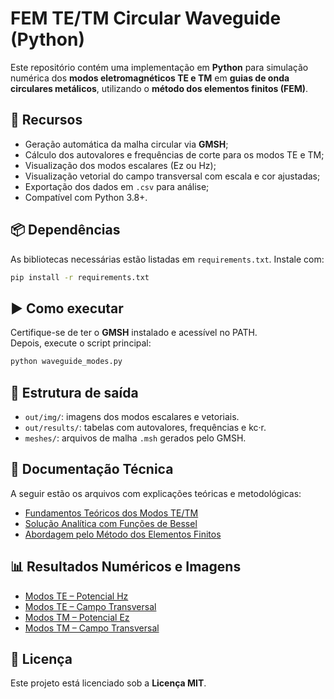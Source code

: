 # FEM TE/TM Circular Waveguide (Python)

Este repositório contém uma implementação em **Python** para simulação numérica dos **modos eletromagnéticos TE e TM** em **guias de onda circulares metálicos**, utilizando o **método dos elementos finitos (FEM)**.

## 🔧 Recursos

- Geração automática da malha circular via **GMSH**;
- Cálculo dos autovalores e frequências de corte para os modos TE e TM;
- Visualização dos modos escalares (Ez ou Hz);
- Visualização vetorial do campo transversal com escala e cor ajustadas;
- Exportação dos dados em `.csv` para análise;
- Compatível com Python 3.8+.

## 📦 Dependências

As bibliotecas necessárias estão listadas em `requirements.txt`. Instale com:

```bash
pip install -r requirements.txt
```

## ▶️ Como executar

Certifique-se de ter o **GMSH** instalado e acessível no PATH.  
Depois, execute o script principal:

```bash
python waveguide_modes.py
```

## 📁 Estrutura de saída

- `out/img/`: imagens dos modos escalares e vetoriais.
- `out/results/`: tabelas com autovalores, frequências e kc·r.
- `meshes/`: arquivos de malha `.msh` gerados pelo GMSH.

## 📑 Documentação Técnica

A seguir estão os arquivos com explicações teóricas e metodológicas:

- [Fundamentos Teóricos dos Modos TE/TM](/doc/teoria.md)
- [Solução Analítica com Funções de Bessel](/doc/solucao_analitica.md)
- [Abordagem pelo Método dos Elementos Finitos](/doc/fem.md)

## 📊 Resultados Numéricos e Imagens

- [Modos TE – Potencial Hz](/doc/resultados_te_potencial.md)
- [Modos TE – Campo Transversal](/doc/resultados_te_transversal.md)
- [Modos TM – Potencial Ez](/doc/resultados_tm_potencial.md)
- [Modos TM – Campo Transversal](/doc/resultados_tm_transversal.md)

## 📜 Licença

Este projeto está licenciado sob a **Licença MIT**.
